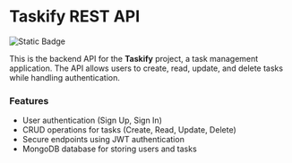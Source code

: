 # Taskify REST API  

![Static Badge](https://img.shields.io/badge/20.16.0-%236cc24a?label=node)

This is the backend API for the **Taskify** project, a task management application. The API allows users to create, read, update, and delete tasks while handling authentication.  

### Features
- User authentication (Sign Up, Sign In)  
- CRUD operations for tasks (Create, Read, Update, Delete)  
- Secure endpoints using JWT authentication  
- MongoDB database for storing users and tasks